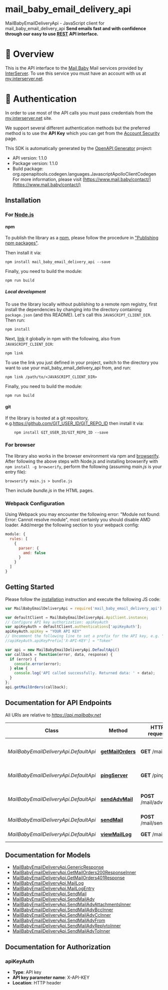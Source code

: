 # mail_baby_email_delivery_api

MailBabyEmailDeliveryApi - JavaScript client for mail_baby_email_delivery_api
**Send emails fast and with confidence through our easy to use [REST](https://en.wikipedia.org/wiki/Representational_state_transfer) API interface.**


# 📌 Overview

This is the API interface to the [Mail Baby](https//mail.baby/) Mail services provided by [InterServer](https://www.interserver.net). To use this service you must have an account with us at [my.interserver.net](https://my.interserver.net).


# 🔐 Authentication

In order to use most of the API calls you must pass credentials from the [my.interserver.net](https://my.interserver.net/) site.

We support several different authentication methods but the preferred method is to use the **API Key** which you can get from the [Account Security](https://my.interserver.net/account_security) page.

This SDK is automatically generated by the [OpenAPI Generator](https://openapi-generator.tech) project:

- API version: 1.1.0
- Package version: 1.1.0
- Build package: org.openapitools.codegen.languages.JavascriptApolloClientCodegen
For more information, please visit [https://www.mail.baby/contact/](https://www.mail.baby/contact/)

## Installation

### For [Node.js](https://nodejs.org/)

#### npm

To publish the library as a [npm](https://www.npmjs.com/), please follow the procedure in ["Publishing npm packages"](https://docs.npmjs.com/getting-started/publishing-npm-packages).

Then install it via:

```shell
npm install mail_baby_email_delivery_api --save
```

Finally, you need to build the module:

```shell
npm run build
```

##### Local development

To use the library locally without publishing to a remote npm registry, first install the dependencies by changing into the directory containing `package.json` (and this README). Let's call this `JAVASCRIPT_CLIENT_DIR`. Then run:

```shell
npm install
```

Next, [link](https://docs.npmjs.com/cli/link) it globally in npm with the following, also from `JAVASCRIPT_CLIENT_DIR`:

```shell
npm link
```

To use the link you just defined in your project, switch to the directory you want to use your mail_baby_email_delivery_api from, and run:

```shell
npm link /path/to/<JAVASCRIPT_CLIENT_DIR>
```

Finally, you need to build the module:

```shell
npm run build
```

#### git

If the library is hosted at a git repository, e.g.https://github.com/GIT_USER_ID/GIT_REPO_ID
then install it via:

```shell
    npm install GIT_USER_ID/GIT_REPO_ID --save
```

### For browser

The library also works in the browser environment via npm and [browserify](http://browserify.org/). After following
the above steps with Node.js and installing browserify with `npm install -g browserify`,
perform the following (assuming *main.js* is your entry file):

```shell
browserify main.js > bundle.js
```

Then include *bundle.js* in the HTML pages.

### Webpack Configuration

Using Webpack you may encounter the following error: "Module not found: Error:
Cannot resolve module", most certainly you should disable AMD loader. Add/merge
the following section to your webpack config:

```javascript
module: {
  rules: [
    {
      parser: {
        amd: false
      }
    }
  ]
}
```

## Getting Started

Please follow the [installation](#installation) instruction and execute the following JS code:

```javascript
var MailBabyEmailDeliveryApi = require('mail_baby_email_delivery_api');

var defaultClient = MailBabyEmailDeliveryApi.ApiClient.instance;
// Configure API key authorization: apiKeyAuth
var apiKeyAuth = defaultClient.authentications['apiKeyAuth'];
apiKeyAuth.apiKey = "YOUR API KEY"
// Uncomment the following line to set a prefix for the API key, e.g. "Token" (defaults to null)
//apiKeyAuth.apiKeyPrefix['X-API-KEY'] = "Token"

var api = new MailBabyEmailDeliveryApi.DefaultApi()
var callback = function(error, data, response) {
  if (error) {
    console.error(error);
  } else {
    console.log('API called successfully. Returned data: ' + data);
  }
};
api.getMailOrders(callback);

```

## Documentation for API Endpoints

All URIs are relative to *https://api.mailbaby.net*

Class | Method | HTTP request | Description
------------ | ------------- | ------------- | -------------
*MailBabyEmailDeliveryApi.DefaultApi* | [**getMailOrders**](docs/DefaultApi.md#getMailOrders) | **GET** /mail | displays a list of mail service orders
*MailBabyEmailDeliveryApi.DefaultApi* | [**pingServer**](docs/DefaultApi.md#pingServer) | **GET** /ping | Checks if the server is running
*MailBabyEmailDeliveryApi.DefaultApi* | [**sendAdvMail**](docs/DefaultApi.md#sendAdvMail) | **POST** /mail/advsend | Sends an Email with Advanced Options
*MailBabyEmailDeliveryApi.DefaultApi* | [**sendMail**](docs/DefaultApi.md#sendMail) | **POST** /mail/send | Sends an Email
*MailBabyEmailDeliveryApi.DefaultApi* | [**viewMailLog**](docs/DefaultApi.md#viewMailLog) | **GET** /mail/log | displays the mail log


## Documentation for Models

 - [MailBabyEmailDeliveryApi.GenericResponse](docs/GenericResponse.md)
 - [MailBabyEmailDeliveryApi.GetMailOrders200ResponseInner](docs/GetMailOrders200ResponseInner.md)
 - [MailBabyEmailDeliveryApi.GetMailOrders401Response](docs/GetMailOrders401Response.md)
 - [MailBabyEmailDeliveryApi.MailLog](docs/MailLog.md)
 - [MailBabyEmailDeliveryApi.MailLogEntry](docs/MailLogEntry.md)
 - [MailBabyEmailDeliveryApi.SendMail](docs/SendMail.md)
 - [MailBabyEmailDeliveryApi.SendMailAdv](docs/SendMailAdv.md)
 - [MailBabyEmailDeliveryApi.SendMailAdvAttachmentsInner](docs/SendMailAdvAttachmentsInner.md)
 - [MailBabyEmailDeliveryApi.SendMailAdvBccInner](docs/SendMailAdvBccInner.md)
 - [MailBabyEmailDeliveryApi.SendMailAdvCcInner](docs/SendMailAdvCcInner.md)
 - [MailBabyEmailDeliveryApi.SendMailAdvFrom](docs/SendMailAdvFrom.md)
 - [MailBabyEmailDeliveryApi.SendMailAdvReplytoInner](docs/SendMailAdvReplytoInner.md)
 - [MailBabyEmailDeliveryApi.SendMailAdvToInner](docs/SendMailAdvToInner.md)


## Documentation for Authorization



### apiKeyAuth


- **Type**: API key
- **API key parameter name**: X-API-KEY
- **Location**: HTTP header

